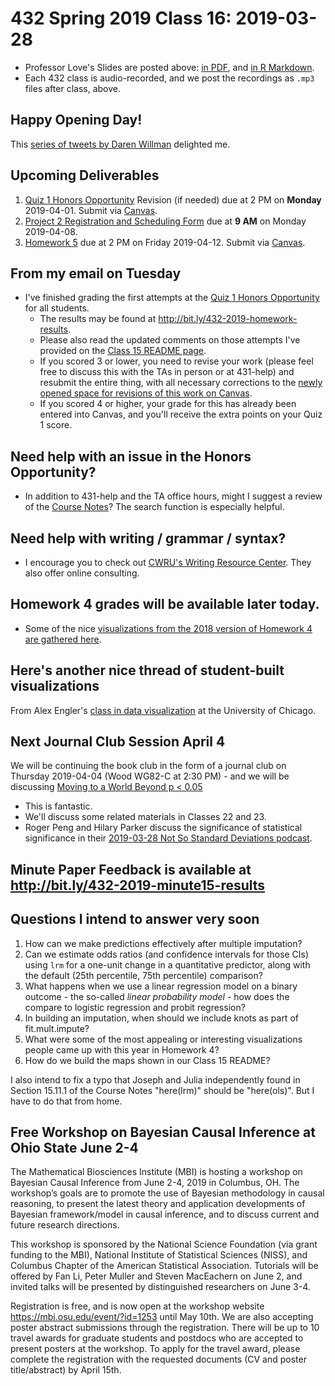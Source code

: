 # 432 Spring 2019 Class 16: 2019-03-28

- Professor Love's Slides are posted above: [in PDF](https://github.com/THOMASELOVE/2019-432/blob/master/slides/class16/432_2019_slides16.pdf), and [in R Markdown](https://github.com/THOMASELOVE/2019-432/blob/master/slides/class16/432_2019_slides16.Rmd). 
- Each 432 class is audio-recorded, and we post the recordings as `.mp3` files after class, above.

## Happy Opening Day!

This [series of tweets by Daren Willman](https://twitter.com/darenw/status/1107792908122550273) delighted me.

## Upcoming Deliverables

1. [Quiz 1 Honors Opportunity](https://github.com/THOMASELOVE/2019-432/blob/master/quizzes/quiz1_honors/README.md) Revision (if needed) due at 2 PM on **Monday** 2019-04-01. Submit via [Canvas](https://canvas.case.edu/).
2. [Project 2 Registration and Scheduling Form](http://bit.ly/432-2019-project2-registration) due at **9 AM** on Monday 2019-04-08.
3. [Homework 5](https://github.com/THOMASELOVE/2019-432/tree/master/homework/homework5) due at 2 PM on Friday 2019-04-12. Submit via [Canvas](https://canvas.case.edu/).

## From my email on Tuesday

- I've finished grading the first attempts at the [Quiz 1 Honors Opportunity](https://github.com/THOMASELOVE/2019-432/blob/master/quizzes/quiz1_honors/README.md) for all students. 
    - The results may be found at http://bit.ly/432-2019-homework-results. 
    - Please also read the updated comments on those attempts I've provided on the [Class 15 README page](https://github.com/THOMASELOVE/2019-432/blob/master/slides/class15/README.md). 
    - If you scored 3 or lower, you need to revise your work (please feel free to discuss this with the TAs in person or at 431-help) and resubmit the entire thing, with all necessary corrections to the [newly opened space for revisions of this work on Canvas](https://canvas.case.edu/). 
    - If you scored 4 or higher, your grade for this has already been entered into Canvas, and you'll receive the extra points on your Quiz 1 score.

## Need help with an issue in the Honors Opportunity?

- In addition to 431-help and the TA office hours, might I suggest a review of the [Course Notes](https://thomaselove.github.io/2019-432-book/)? The search function is especially helpful. 

## Need help with writing / grammar / syntax?

- I encourage you to check out [CWRU's Writing Resource Center](https://writingcenter.case.edu/). They also offer online consulting.

## Homework 4 grades will be available later today.

- Some of the nice [visualizations from the 2018 version of Homework 4 are gathered here](https://github.com/THOMASELOVE/2019-432/blob/master/slides/class16/2018_nice_viz.pdf). 

## Here's another nice thread of student-built visualizations

From Alex Engler's [class in data visualization](https://twitter.com/AlexCEngler/status/1101245224733605891) at the University of Chicago.

## Next Journal Club Session April 4

We will be continuing the book club in the form of a journal club on Thursday 2019-04-04 (Wood WG82-C at 2:30 PM) - and we will be discussing [Moving to a World Beyond p < 0.05](https://tandfonline.com/doi/pdf/10.1080/00031305.2019.1583913?needAccess=true)

- This is fantastic.
- We'll discuss some related materials in Classes 22 and 23.
- Roger Peng and Hilary Parker discuss the significance of statistical significance in their [2019-03-28 Not So Standard Deviations podcast](http://nssdeviations.com/77-back-to-statistics).

## Minute Paper Feedback is available at http://bit.ly/432-2019-minute15-results

## Questions I intend to answer very soon

1. How can we make predictions effectively after multiple imputation?
2. Can we estimate odds ratios (and confidence intervals for those CIs) using `lrm` for a one-unit change in a quantitative predictor, along with the default (25th percentile, 75th percentile) comparison?
3. What happens when we use a linear regression model on a binary outcome - the so-called *linear probability model* - how does the compare to logistic regression and probit regression?
4. In building an imputation, when should we include knots as part of fit.mult.impute?
5. What were some of the most appealing or interesting visualizations people came up with this year in Homework 4?
6. How do we build the maps shown in our Class 15 README? 

I also intend to fix a typo that Joseph and Julia independently found in Section 15.11.1 of the Course Notes "here(lrm)" should be "here(ols)". But I have to do that from home.

## Free Workshop on Bayesian Causal Inference at Ohio State June 2-4

The Mathematical Biosciences Institute (MBI) is hosting a workshop on Bayesian Causal Inference from June 2-4, 2019 in Columbus, OH.  The workshop’s goals are to promote the use of Bayesian methodology in causal reasoning, to present the latest theory and application developments of Bayesian framework/model in causal inference, and to discuss current and future research directions.  

This workshop is sponsored by the National Science Foundation (via grant funding to the MBI), National Institute of Statistical Sciences (NISS), and Columbus Chapter of the American Statistical Association.  Tutorials will be offered by Fan Li, Peter Muller and Steven MacEachern on June 2, and invited talks will be presented by distinguished researchers on June 3-4.  

Registration is free, and is now open at the workshop website https://mbi.osu.edu/event/?id=1253 until May 10th.  We are also accepting poster abstract submissions through the registration.  There will be up to 10 travel awards for graduate students and postdocs who are accepted to present posters at the workshop.  To apply for the travel award, please complete the registration with the requested documents (CV and poster title/abstract) by April 15th.
